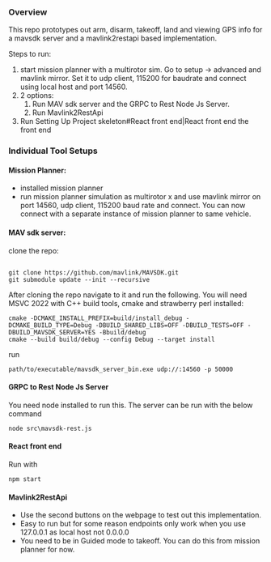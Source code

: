 ### Overview

This repo prototypes out arm, disarm, takeoff, land and viewing GPS info for a mavsdk server and a mavlink2restapi based implementation.

Steps to run:
1. start mission planner with a multirotor sim. Go to setup -> advanced and mavlink mirror. Set it to udp client, 115200 for baudrate and connect using local host and port 14560.
2. 2 options:
	1. Run MAV sdk server and the GRPC to Rest Node Js Server.
	2. Run Mavlink2RestApi
3. Run Setting Up Project skeleton#React front end|React front end the front end 

### Individual Tool Setups
#### Mission Planner:
- installed mission planner
- run mission planner simulation as multirotor x and use mavlink mirror on port 14560, udp client, 115200 baud rate and connect. You can now connect with a separate instance of mission planner to same vehicle.
####  MAV sdk server:
clone the repo:
```

git clone https://github.com/mavlink/MAVSDK.git
git submodule update --init --recursive

```
After cloning the repo navigate to it and run the following. You will need MSVC 2022 with C++ build tools, cmake and strawberry perl installed:
```
cmake -DCMAKE_INSTALL_PREFIX=build/install_debug -DCMAKE_BUILD_TYPE=Debug -DBUILD_SHARED_LIBS=OFF -DBUILD_TESTS=OFF -DBUILD_MAVSDK_SERVER=YES -Bbuild/debug
cmake --build build/debug --config Debug --target install
```
run 
```
path/to/executable/mavsdk_server_bin.exe udp://:14560 -p 50000
```
#### GRPC to Rest Node Js Server
You need node installed to run this. The server can be run with the below command
```
node src\mavsdk-rest.js
```
#### React front end
Run with
```
npm start
```

#### Mavlink2RestApi
- Use the second buttons on the webpage to test out this implementation.
- Easy to run but for some reason endpoints only work when you use 127.0.0.1 as local host not 0.0.0.0
- You need to be in Guided mode to takeoff. You can do this from mission planner for now.